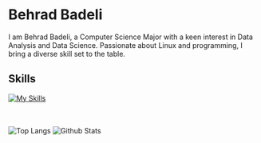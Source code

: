 
# Behrad Badeli
I am Behrad Badeli, a Computer Science Major with a keen interest in Data Analysis and Data Science. Passionate about Linux and programming, I bring a diverse skill set to the table. 

## Skills
[![My Skills](https://skillicons.dev/icons?i=python,nix,cpp,md,linux,sql,neovim,sklearn,obsidian,git,godot)](https://skillicons.dev)


<br><br>
![Top Langs](https://github-readme-stats.vercel.app/api/top-langs/?username=L0L1P0P1&show_icons=true&theme=gruvbox&bg_color=00000000&layout=donut)
![Github Stats](https://github-readme-stats.vercel.app/api?username=L0L1P0P1&show_icons=true&theme=gruvbox&bg_color=00000000)
